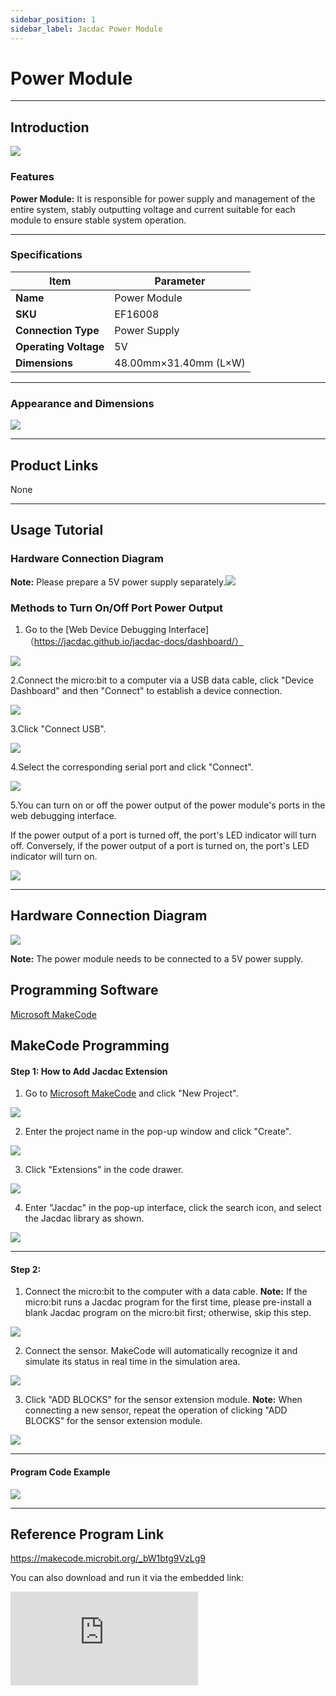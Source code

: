 ```yaml
---
sidebar_position: 1
sidebar_label: Jacdac Power Module
---
```


# Power Module

------

## Introduction

![](https://wiki-media-ef.oss-cn-hongkong.aliyuncs.com/docs/microbit/sensor/jacdac-sensors/jacdac-power-01-02.png)

### Features

**Power Module:** It is responsible for power supply and management of the entire system, stably outputting voltage and current suitable for each module to ensure stable system operation.

------

### Specifications

| Item                  | Parameter             |
| --------------------- | --------------------- |
| **Name**              | Power Module          |
| **SKU**               | EF16008               |
| **Connection Type**   | Power Supply          |
| **Operating Voltage** | 5V                    |
| **Dimensions**        | 48.00mm×31.40mm (L×W) |

------

### Appearance and Dimensions

![](https://wiki-media-ef.oss-cn-hongkong.aliyuncs.com/docs/microbit/sensor/jacdac-sensors/jacdac-power-01.png)

---
## Product Links

None

---

## Usage Tutorial

### Hardware Connection Diagram

**Note:** Please prepare a 5V power supply separately.![](https://wiki-media-ef.oss-cn-hongkong.aliyuncs.com/docs/microbit/sensor/jacdac-sensors/jacdac-power-01-00.png)

### Methods to Turn On/Off Port Power Output

1. Go to the [Web Device Debugging Interface]（https://jacdac.github.io/jacdac-docs/dashboard/）

 ![](https://wiki-media-ef.oss-cn-hongkong.aliyuncs.com/docs/microbit/sensor/jacdac-sensors/jacdac-power-01-08.png)

2.Connect the micro:bit to a computer via a USB data cable, click "Device Dashboard" and then "Connect" to establish a device connection.

 ![](https://wiki-media-ef.oss-cn-hongkong.aliyuncs.com/docs/microbit/sensor/jacdac-sensors/jacdac-power-01-04.png)

3.Click "Connect USB".

 ![](https://wiki-media-ef.oss-cn-hongkong.aliyuncs.com/docs/microbit/sensor/jacdac-sensors/jacdac-power-01-05.png)

4.Select the corresponding serial port and click "Connect".

 ![](https://wiki-media-ef.oss-cn-hongkong.aliyuncs.com/docs/microbit/sensor/jacdac-sensors/jacdac-power-01-06.png)

5.You can turn on or off the power output of the power module's ports in the web debugging interface.

If the power output of a port is turned off, the port's LED indicator will turn off. Conversely, if the power output of a port is turned on, the port's LED indicator will turn on.

![](https://wiki-media-ef.oss-cn-hongkong.aliyuncs.com/docs/microbit/sensor/jacdac-sensors/jacdac-power-01-07.png)

---
## Hardware Connection Diagram

 ![](https://wiki-media-ef.oss-cn-hongkong.aliyuncs.com/docs/microbit/sensor/jacdac-sensors/Jacdac-Servo-01-01.png)

**Note:** The power module needs to be connected to a 5V power supply.

## Programming Software

[Microsoft MakeCode](https://makecode.microbit.org/#)

## MakeCode Programming

#### Step 1: How to Add Jacdac Extension

1. Go to [Microsoft MakeCode](https://makecode.microbit.org/#) and click "New Project".

![](https://wiki-media-ef.oss-cn-hongkong.aliyuncs.com/docs/microbit/building-blocks/microbit-space-science-kit/images/microbit-space-science-kit-case01-07.png)

2. Enter the project name in the pop-up window and click "Create".

![](https://wiki-media-ef.oss-cn-hongkong.aliyuncs.com/docs/microbit/building-blocks/microbit-space-science-kit/images/microbit-space-science-kit-case01-11.png)

3. Click "Extensions" in the code drawer.

![](https://wiki-media-ef.oss-cn-hongkong.aliyuncs.com/docs/microbit/building-blocks/microbit-space-science-kit/images/microbit-space-science-kit-case01-09.png)

4. Enter "Jacdac" in the pop-up interface, click the search icon, and select the Jacdac library as shown.

![](https://wiki-media-ef.oss-cn-hongkong.aliyuncs.com/docs/microbit/getting-started/microbit-jacdac-smartexploration-kit/images/Step%20Diagram/jacdac-smart-exploration-kit-3.png)

---
#### Step 2:

1. Connect the micro:bit to the computer with a data cable.
   **Note:** If the micro:bit runs a Jacdac program for the first time, please pre-install a blank Jacdac program on the micro:bit first; otherwise, skip this step.

![](https://wiki-media-ef.oss-cn-hongkong.aliyuncs.com/docs/microbit/getting-started/microbit-jacdac-smartexploration-kit/images/Step%20Diagram/jacdac-smart-exploration-kit-5.png)

2. Connect the sensor. MakeCode will automatically recognize it and simulate its status in real time in the simulation area.

![](https://wiki-media-ef.oss-cn-hongkong.aliyuncs.com/docs/microbit/getting-started/microbit-jacdac-smartexploration-kit/images/Step%20Diagram/1jacdac-smart-exploration-kit-6.png)

3. Click "ADD BLOCKS" for the sensor extension module.
   **Note:** When connecting a new sensor, repeat the operation of clicking "ADD BLOCKS" for the sensor extension module.

![](https://wiki-media-ef.oss-cn-hongkong.aliyuncs.com/docs/microbit/getting-started/microbit-jacdac-smartexploration-kit/images/Step%20Diagram/jacdac-smart-exploration-kit-7.png)

---
#### Program Code Example

![](https://wiki-media-ef.oss-cn-hongkong.aliyuncs.com/docs/microbit/sensor/jacdac-sensors/jacdac-power-01-03.png)


---
## Reference Program Link

https://makecode.microbit.org/_bW1btg9VzLg9



You can also download and run it via the embedded link:

<div
    style={{
        position: 'relative',
        paddingBottom: '60%',
        overflow: 'hidden',
    }}
>
    <iframe
        src="https://makecode.microbit.org/_bW1btg9VzLg9"
        frameborder="0"
        sandbox="allow-popups allow-forms allow-scripts allow-same-origin"
        style={{
            position: 'absolute',
            width: '100%',
            height: '100%',
        }}
    />
</div>

---

## Result

The servo rotates from 0° to 90°, then to 180°, and then back from 180° to 0°.
